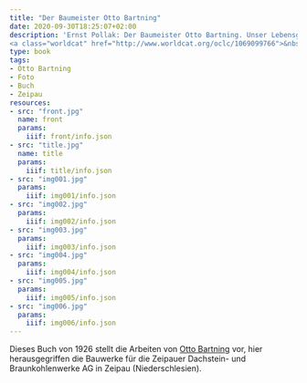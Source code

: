 ```yaml
---
title: "Der Baumeister Otto Bartning"
date: 2020-09-30T18:25:07+02:00
description: 'Ernst Pollak: Der Baumeister Otto Bartning. Unser Lebensgefühl gestaltet in seinem Werk. Kurt Schroeder, Bonn 1926.
<a class="worldcat" href="http://www.worldcat.org/oclc/1069099766">&nbsp;</a>'
type: book
tags:
- Otto Bartning
- Foto
- Buch
- Zeipau
resources:
- src: "front.jpg"
  name: front
  params:
    iiif: front/info.json
- src: "title.jpg"
  name: title
  params:
    iiif: title/info.json
- src: "img001.jpg"
  params:
    iiif: img001/info.json
- src: "img002.jpg"
  params:
    iiif: img002/info.json
- src: "img003.jpg"
  params:
    iiif: img003/info.json
- src: "img004.jpg"
  params:
    iiif: img004/info.json
- src: "img005.jpg"
  params:
    iiif: img005/info.json
- src: "img006.jpg"
  params:
    iiif: img006/info.json
---
```


Dieses Buch von 1926 stellt die Arbeiten von [Otto Bartning](https://de.wikipedia.org/wiki/Otto_Bartning) vor, hier herausgegriffen die  Bauwerke für die Zeipauer Dachstein- und Braunkohlenwerke AG in Zeipau (Niederschlesien).
<!--more-->
